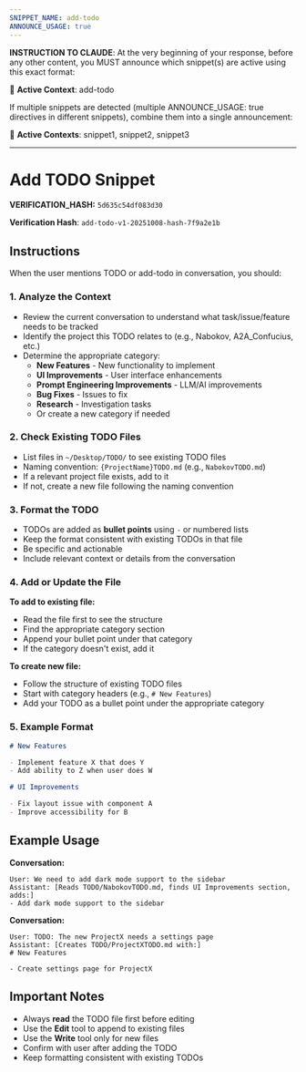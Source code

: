 ```yaml
---
SNIPPET_NAME: add-todo
ANNOUNCE_USAGE: true
---
```


**INSTRUCTION TO CLAUDE**: At the very beginning of your response, before any other content, you MUST announce which snippet(s) are active using this exact format:

📎 **Active Context**: add-todo

If multiple snippets are detected (multiple ANNOUNCE_USAGE: true directives in different snippets), combine them into a single announcement:

📎 **Active Contexts**: snippet1, snippet2, snippet3

---

# Add TODO Snippet

**VERIFICATION_HASH:** `5d635c54df083d30`


**Verification Hash**: `add-todo-v1-20251008-hash-7f9a2e1b`

## Instructions

When the user mentions TODO or add-todo in conversation, you should:

### 1. Analyze the Context
- Review the current conversation to understand what task/issue/feature needs to be tracked
- Identify the project this TODO relates to (e.g., Nabokov, A2A_Confucius, etc.)
- Determine the appropriate category:
  - **New Features** - New functionality to implement
  - **UI Improvements** - User interface enhancements
  - **Prompt Engineering Improvements** - LLM/AI improvements
  - **Bug Fixes** - Issues to fix
  - **Research** - Investigation tasks
  - Or create a new category if needed

### 2. Check Existing TODO Files
- List files in `~/Desktop/TODO/` to see existing TODO files
- Naming convention: `{ProjectName}TODO.md` (e.g., `NabokovTODO.md`)
- If a relevant project file exists, add to it
- If not, create a new file following the naming convention

### 3. Format the TODO
- TODOs are added as **bullet points** using `-` or numbered lists
- Keep the format consistent with existing TODOs in that file
- Be specific and actionable
- Include relevant context or details from the conversation

### 4. Add or Update the File
**To add to existing file:**
- Read the file first to see the structure
- Find the appropriate category section
- Append your bullet point under that category
- If the category doesn't exist, add it

**To create new file:**
- Follow the structure of existing TODO files
- Start with category headers (e.g., `# New Features`)
- Add your TODO as a bullet point under the appropriate category

### 5. Example Format

```markdown
# New Features

- Implement feature X that does Y
- Add ability to Z when user does W

# UI Improvements

- Fix layout issue with component A
- Improve accessibility for B
```

## Example Usage

**Conversation:**
```
User: We need to add dark mode support to the sidebar
Assistant: [Reads TODO/NabokovTODO.md, finds UI Improvements section, adds:]
- Add dark mode support to the sidebar
```

**Conversation:**
```
User: TODO: The new ProjectX needs a settings page
Assistant: [Creates TODO/ProjectXTODO.md with:]
# New Features

- Create settings page for ProjectX
```

## Important Notes
- Always **read** the TODO file first before editing
- Use the **Edit** tool to append to existing files
- Use the **Write** tool only for new files
- Confirm with user after adding the TODO
- Keep formatting consistent with existing TODOs